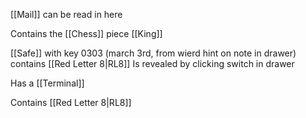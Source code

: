 [[Mail]] can be read in here

Contains the [[Chess]] piece [[King]]

[[Safe]] with key 0303 (march 3rd, from wierd hint on note in drawer) contains [[Red Letter 8|RL8]]
Is revealed by clicking switch in drawer

Has a [[Terminal]]

Contains [[Red Letter 8|RL8]]